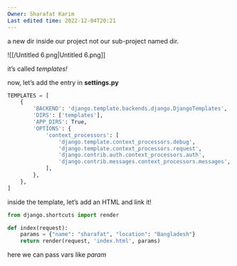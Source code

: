 ```yaml
---
Owner: Sharafat Karim
Last edited time: 2022-12-04T20:21
---
```

a new dir inside our project not our sub-project named dir.

![[/Untitled 6.png|Untitled 6.png]]

it’s called _templates!_

now, let’s add the entry in **settings.py**

```Python
TEMPLATES = [
    {
        'BACKEND': 'django.template.backends.django.DjangoTemplates',
        'DIRS': ['templates'],
        'APP_DIRS': True,
        'OPTIONS': {
            'context_processors': [
                'django.template.context_processors.debug',
                'django.template.context_processors.request',
                'django.contrib.auth.context_processors.auth',
                'django.contrib.messages.context_processors.messages',
            ],
        },
    },
]
```

inside the template, let’s add an HTML and link it!

```Python
from django.shortcuts import render

def index(request):
    params = {"name": "sharafat", "location": "Bangladesh"}
    return render(request, 'index.html', params)
```

here we can pass vars like _param_
